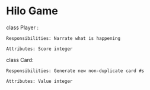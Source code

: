 # Hilo Game
 
class Player :

    Responsibilities: Narrate what is happening

    Attributes: Score integer

class Card:

    Responsibilities: Generate new non-duplicate card #s

    Attributes: Value integer
